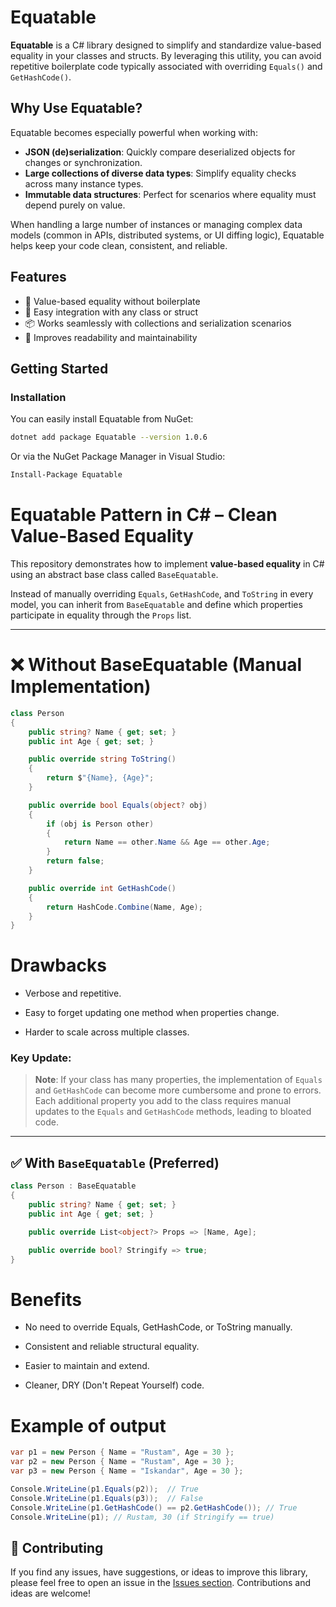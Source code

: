 # Equatable

**Equatable** is a C# library designed to simplify and standardize value-based equality in your classes and structs. By leveraging this utility, you can avoid repetitive boilerplate code typically associated with overriding `Equals()` and `GetHashCode()`.

## Why Use Equatable?

Equatable becomes especially powerful when working with:

- **JSON (de)serialization**: Quickly compare deserialized objects for changes or synchronization.
- **Large collections of diverse data types**: Simplify equality checks across many instance types.
- **Immutable data structures**: Perfect for scenarios where equality must depend purely on value.

When handling a large number of instances or managing complex data models (common in APIs, distributed systems, or UI diffing logic), Equatable helps keep your code clean, consistent, and reliable.

## Features

- 🔁 Value-based equality without boilerplate
- 🧩 Easy integration with any class or struct
- 📦 Works seamlessly with collections and serialization scenarios
- 🧼 Improves readability and maintainability

## Getting Started

### Installation

You can easily install Equatable from NuGet:
```bash
dotnet add package Equatable --version 1.0.6
```
Or via the NuGet Package Manager in Visual Studio:

```bash
Install-Package Equatable
```

# Equatable Pattern in C# – Clean Value-Based Equality

This repository demonstrates how to implement **value-based equality** in C# using an abstract base class called `BaseEquatable`.

Instead of manually overriding `Equals`, `GetHashCode`, and `ToString` in every model, you can inherit from `BaseEquatable` and define which properties participate in equality through the `Props` list.

---

# ❌ Without BaseEquatable (Manual Implementation)
```csharp
class Person 
{
    public string? Name { get; set; }
    public int Age { get; set; }

    public override string ToString()
    {
        return $"{Name}, {Age}";
    }

    public override bool Equals(object? obj)
    {
        if (obj is Person other) 
        {
            return Name == other.Name && Age == other.Age;
        }
        return false;
    }

    public override int GetHashCode()
    {
        return HashCode.Combine(Name, Age);
    }
}
```

# Drawbacks
  - Verbose and repetitive.

  - Easy to forget updating one method when properties change.

  - Harder to scale across multiple classes.

### Key Update:
  > **Note**: If your class has many properties, the implementation of `Equals` and `GetHashCode` can become more cumbersome and prone to errors. Each additional property you add to the class requires manual updates to the `Equals` and `GetHashCode` methods, leading to bloated code.

---
## ✅ With `BaseEquatable` (Preferred)

```csharp
class Person : BaseEquatable
{
    public string? Name { get; set; }
    public int Age { get; set; }

    public override List<object?> Props => [Name, Age];

    public override bool? Stringify => true;
}
```
# Benefits
  - No need to override Equals, GetHashCode, or ToString manually.

  - Consistent and reliable structural equality.

  - Easier to maintain and extend.

  - Cleaner, DRY (Don't Repeat Yourself) code.

# Example of output
```csharp
var p1 = new Person { Name = "Rustam", Age = 30 };
var p2 = new Person { Name = "Rustam", Age = 30 };
var p3 = new Person { Name = "Iskandar", Age = 30 };

Console.WriteLine(p1.Equals(p2));  // True
Console.WriteLine(p1.Equals(p3));  // False
Console.WriteLine(p1.GetHashCode() == p2.GetHashCode()); // True
Console.WriteLine(p1); // Rustam, 30 (if Stringify == true)
```


## 📝 Contributing

If you find any issues, have suggestions, or ideas to improve this library, please feel free to open an issue in the [Issues section](https://github.com/iskandarem/Equatable/issues). Contributions and ideas are welcome!



